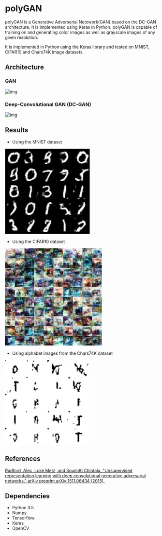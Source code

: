 # polyGAN 

polyGAN is a Generative Adverserial Netowork(GAN) based on the DC-GAN architecture. It is implemented using Keras in Python. polyGAN is capable of training on and generating color images as well as grayscale images of any given resolution. 

It is implemented in Python using the Keras library and tested on MNIST, CIFAR10 and Chars74K image datasets.


## Architecture

### GAN
![img](http://www.timzhangyuxuan.com/static/images/project_DCGAN/structure.png)

### Deep-Convolutional GAN (DC-GAN)
![img](http://gluon.mxnet.io/_images/dcgan.png)


## Results


- Using the MNIST dataset


![img](https://github.com/bhaumik-choksi/polyGAN/blob/master/outputs/mnist/image300.png?raw=true)


- Using the CIFAR10 dataset


![img](https://github.com/bhaumik-choksi/polyGAN/blob/master/outputs/cifar10/image290.png?raw=true)


- Using alphabet images from the Chars74K dataset


![img](https://github.com/bhaumik-choksi/polyGAN/blob/master/outputs/chars74k/image960.png)


## References
[Radford, Alec, Luke Metz, and Soumith Chintala. "Unsupervised representation learning with deep convolutional generative adversarial networks." arXiv preprint arXiv:1511.06434 (2015).](https://arxiv.org/abs/1511.06434)

## Dependencies

- Python 3.5
- Numpy
- Tensorflow
- Keras
- OpenCV